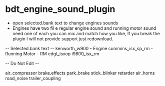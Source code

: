 # bdt_engine_sound_plugin
- open selected.bank text to change engines sounds
- Engines have two fil e regular engine sound and running motor sound need one of each you can mix and match how you like, If you break the plugin I will not provide support just redownload. 



-- Selected.bank text --
kenworth_w900 - Engine
cummins_isx_sp_rm - Running Motor - RM
edgt_isxop
i9800_isx_rm

-- Do Not Edit --

air_compressor
brake.effects
park_brake
stick_blinker
retarder
air_horns
road_noise
trailer_coupling

